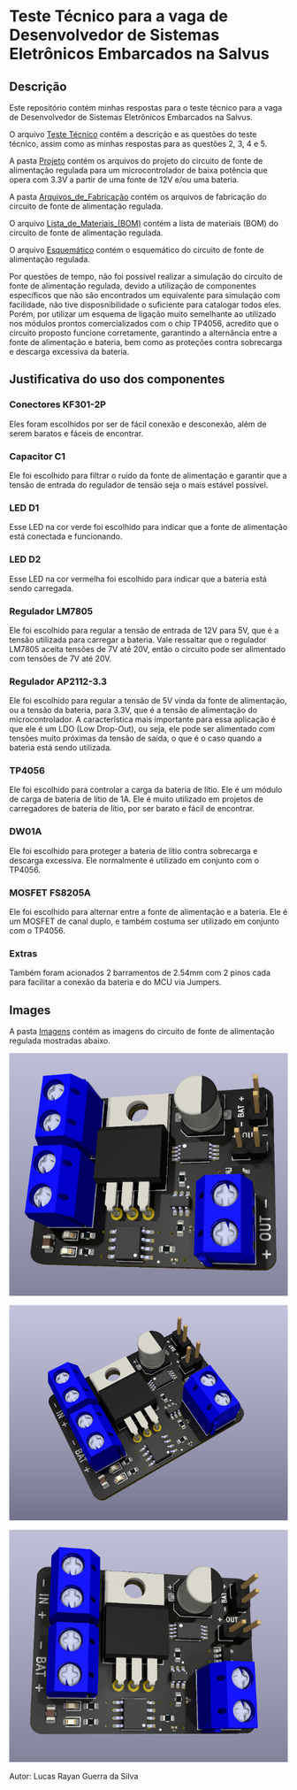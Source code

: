 # Teste Técnico para a vaga de Desenvolvedor de Sistemas Eletrônicos Embarcados na Salvus

## Descrição

Este repositório contém minhas respostas para o teste técnico para a vaga de Desenvolvedor de Sistemas Eletrônicos Embarcados na Salvus.

O arquivo [Teste Técnico](Teste_Técnico-Lucas_Rayan_Guerra_da_Silva.pdf) contém a descrição e as questões do teste técnico, assim como as minhas respostas para as questões 2, 3, 4 e 5.

A pasta [Projeto](Projeto) contém os arquivos do projeto do circuito de fonte de alimentação regulada para um microcontrolador de baixa potência que opera com 3.3V a partir de uma fonte de 12V e/ou uma bateria.

A pasta [Arquivos_de_Fabricação](Arquivos_de_Fabricação) contém os arquivos de fabricação do circuito de fonte de alimentação regulada.

O arquivo [Lista_de_Materiais_(BOM)](Lista_de_Materiais_(BOM).csv) contém a lista de materiais (BOM) do circuito de fonte de alimentação regulada.

O arquivo [Esquemático](Esquemático.pdf) contém o esquemático do circuito de fonte de alimentação regulada.

Por questões de tempo, não foi possível realizar a simulação do circuito de fonte de alimentação regulada, devido a utilização de componentes específicos que não são encontrados um equivalente para simulação com facilidade, não tive disposnibilidade o suficiente para catalogar todos eles. Porém, por utilizar um esquema de ligação muito semelhante ao utilizado nos módulos prontos comercializados com o chip TP4056, acredito que o circuito proposto funcione corretamente, garantindo a alternância entre a fonte de alimentação e bateria, bem como as proteções contra sobrecarga e descarga excessiva da bateria.

## Justificativa do uso dos componentes

### Conectores KF301-2P

Eles foram escolhidos por ser de fácil conexão e desconexão, além de serem baratos e fáceis de encontrar.

### Capacitor C1

Ele foi escolhido para filtrar o ruído da fonte de alimentação e garantir que a tensão de entrada do regulador de tensão seja o mais estável possível.

### LED D1

Esse LED na cor verde foi escolhido para indicar que a fonte de alimentação está conectada e funcionando.

### LED D2

Esse LED na cor vermelha foi escolhido para indicar que a bateria está sendo carregada.

### Regulador LM7805

Ele foi escolhido para regular a tensão de entrada de 12V para 5V, que é a tensão utilizada para carregar a bateria. Vale ressaltar que o regulador LM7805 aceita tensões de 7V até 20V, então o circuito pode ser alimentado com tensões de 7V até 20V.

### Regulador AP2112-3.3

Ele foi escolhido para regular a tensão de 5V vinda da fonte de alimentação, ou a tensão da bateria, para 3.3V, que é a tensão de alimentação do microcontrolador. A característica mais importante para essa aplicação é que ele é um LDO (Low Drop-Out), ou seja, ele pode ser alimentado com tensões muito próximas da tensão de saída, o que é o caso quando a bateria está sendo utilizada.

### TP4056

Ele foi escolhido para controlar a carga da bateria de lítio. Ele é um módulo de carga de bateria de lítio de 1A. Ele é muito utilizado em projetos de carregadores de bateria de lítio, por ser barato e fácil de encontrar.

### DW01A

Ele foi escolhido para proteger a bateria de lítio contra sobrecarga e descarga excessiva. Ele normalmente é utilizado em conjunto com o TP4056.

### MOSFET FS8205A

Ele foi escolhido para alternar entre a fonte de alimentação e a bateria. Ele é um MOSFET de canal duplo, e também costuma ser utilizado em conjunto com o TP4056.

### Extras

Também foram acionados 2 barramentos de 2.54mm com 2 pinos cada para facilitar a conexão da bateria e do MCU via Jumpers.

## Images

A pasta [Imagens](Imagens) contém as imagens do circuito de fonte de alimentação regulada mostradas abaixo.

![Imagem 1](Imagens/imagem-1.png)

![Imagem 2](Imagens/imagem-2.png)

![Imagem 3](Imagens/imagem-3.png)

Autor: Lucas Rayan Guerra da Silva

